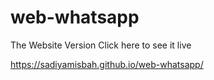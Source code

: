 # web-whatsapp
The Website Version
Click here to see it live

https://sadiyamisbah.github.io/web-whatsapp/

